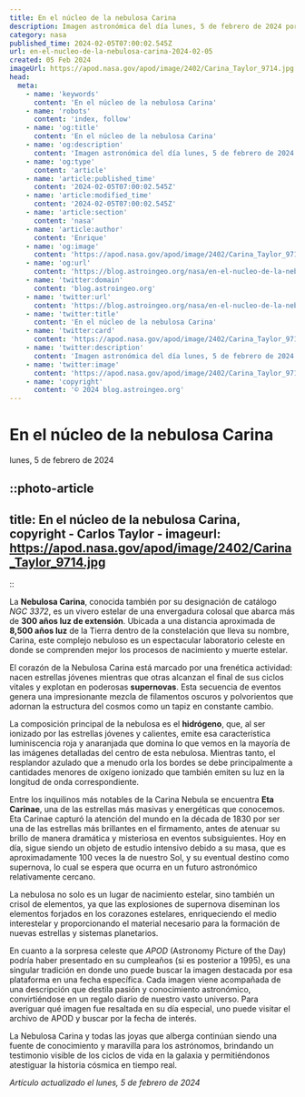 ```yaml
---
title: En el núcleo de la nebulosa Carina
description: Imagen astronómica del día lunes, 5 de febrero de 2024 por la NASA; En el núcleo de la nebulosa Carina
category: nasa
published_time: 2024-02-05T07:00:02.545Z
url: en-el-nucleo-de-la-nebulosa-carina-2024-02-05
created: 05 Feb 2024
imageUrl: https://apod.nasa.gov/apod/image/2402/Carina_Taylor_9714.jpg
head:
  meta:
    - name: 'keywords'
      content: 'En el núcleo de la nebulosa Carina'
    - name: 'robots'
      content: 'index, follow'
    - name: 'og:title'
      content: 'En el núcleo de la nebulosa Carina'
    - name: 'og:description'
      content: 'Imagen astronómica del día lunes, 5 de febrero de 2024 por la NASA; En el núcleo de la nebulosa Carina'
    - name: 'og:type'
      content: 'article'
    - name: 'article:published_time'
      content: '2024-02-05T07:00:02.545Z'
    - name: 'article:modified_time'
      content: '2024-02-05T07:00:02.545Z'
    - name: 'article:section'
      content: 'nasa'
    - name: 'article:author'
      content: 'Enrique'
    - name: 'og:image'
      content: 'https://apod.nasa.gov/apod/image/2402/Carina_Taylor_9714.jpg'
    - name: 'og:url'
      content: 'https://blog.astroingeo.org/nasa/en-el-nucleo-de-la-nebulosa-carina-2024-02-05'
    - name: 'twitter:domain'
      content: 'blog.astroingeo.org'
    - name: 'twitter:url'
      content: 'https://blog.astroingeo.org/nasa/en-el-nucleo-de-la-nebulosa-carina-2024-02-05'
    - name: 'twitter:title'
      content: 'En el núcleo de la nebulosa Carina'
    - name: 'twitter:card'
      content: 'https://apod.nasa.gov/apod/image/2402/Carina_Taylor_9714.jpg'
    - name: 'twitter:description'
      content: 'Imagen astronómica del día lunes, 5 de febrero de 2024 por la NASA; En el núcleo de la nebulosa Carina'
    - name: 'twitter:image'
      content: 'https://apod.nasa.gov/apod/image/2402/Carina_Taylor_9714.jpg'
    - name: 'copyright'
      content: '© 2024 blog.astroingeo.org'
---
```

# En el núcleo de la nebulosa Carina
lunes, 5 de febrero de 2024


::photo-article
---
title: En el núcleo de la nebulosa Carina, copyright - Carlos Taylor -
imageurl: https://apod.nasa.gov/apod/image/2402/Carina_Taylor_9714.jpg
---
::



La **Nebulosa Carina**, conocida también por su designación de catálogo _NGC 3372_, es un vivero estelar de una envergadura colosal que abarca más de **300 años luz de extensión**. Ubicada a una distancia aproximada de **8,500 años luz** de la Tierra dentro de la constelación que lleva su nombre, Carina, este complejo nebuloso es un espectacular laboratorio celeste en donde se comprenden mejor los procesos de nacimiento y muerte estelar.

El corazón de la Nebulosa Carina está marcado por una frenética actividad: nacen estrellas jóvenes mientras que otras alcanzan el final de sus ciclos vitales y explotan en poderosas **supernovas**. Esta secuencia de eventos genera una impresionante mezcla de filamentos oscuros y polvorientos que adornan la estructura del cosmos como un tapiz en constante cambio.

La composición principal de la nebulosa es el **hidrógeno**, que, al ser ionizado por las estrellas jóvenes y calientes, emite esa característica luminiscencia roja y anaranjada que domina lo que vemos en la mayoría de las imágenes detalladas del centro de esta nebulosa. Mientras tanto, el resplandor azulado que a menudo orla los bordes se debe principalmente a cantidades menores de oxígeno ionizado que también emiten su luz en la longitud de onda correspondiente.

Entre los inquilinos más notables de la Carina Nebula se encuentra **Eta Carinae**, una de las estrellas más masivas y energéticas que conocemos. Eta Carinae capturó la atención del mundo en la década de 1830 por ser una de las estrellas más brillantes en el firmamento, antes de atenuar su brillo de manera dramática y misteriosa en eventos subsiguientes. Hoy en día, sigue siendo un objeto de estudio intensivo debido a su masa, que es aproximadamente 100 veces la de nuestro Sol, y su eventual destino como supernova, lo cual se espera que ocurra en un futuro astronómico relativamente cercano.

La nebulosa no solo es un lugar de nacimiento estelar, sino también un crisol de elementos, ya que las explosiones de supernova diseminan los elementos forjados en los corazones estelares, enriqueciendo el medio interestelar y proporcionando el material necesario para la formación de nuevas estrellas y sistemas planetarios.

En cuanto a la sorpresa celeste que _APOD_ (Astronomy Picture of the Day) podría haber presentado en su cumpleaños (si es posterior a 1995), es una singular tradición en donde uno puede buscar la imagen destacada por esa plataforma en una fecha específica. Cada imagen viene acompañada de una descripción que destila pasión y conocimiento astronómico, convirtiéndose en un regalo diario de nuestro vasto universo. Para averiguar qué imagen fue resaltada en su día especial, uno puede visitar el archivo de APOD y buscar por la fecha de interés.

La Nebulosa Carina y todas las joyas que alberga continúan siendo una fuente de conocimiento y maravilla para los astrónomos, brindando un testimonio visible de los ciclos de vida en la galaxia y permitiéndonos atestiguar la historia cósmica en tiempo real.

_Artículo actualizado el lunes, 5 de febrero de 2024_